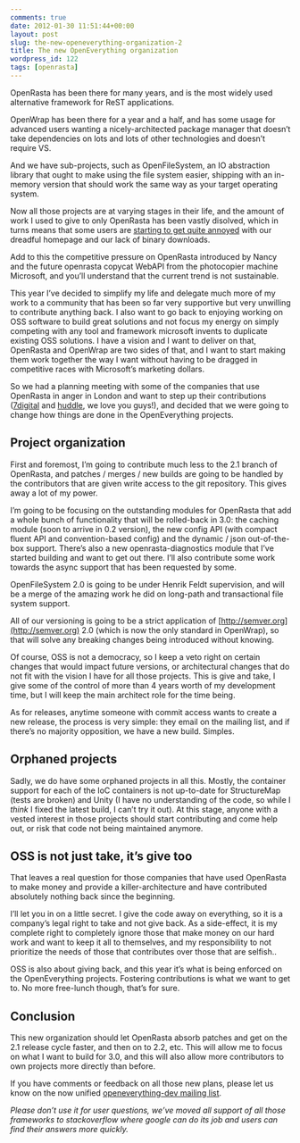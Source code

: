 ```yaml
---
comments: true
date: 2012-01-30 11:51:44+00:00
layout: post
slug: the-new-openeverything-organization-2
title: The new OpenEverything organization
wordpress_id: 122
tags: [openrasta]
---
```


OpenRasta has been there for many years, and is the most widely used alternative framework for ReST applications.

OpenWrap has been there for a year and a half, and has some usage for advanced users wanting a nicely-architected package manager that doesn’t take dependencies on lots and lots of other technologies and doesn’t require VS.

And we have sub-projects, such as OpenFileSystem, an IO abstraction library that ought to make using the file system easier, shipping with an in-memory version that should work the same way as your target operating system.

Now all those projects are at varying stages in their life, and the amount of work I used to give to only OpenRasta has been vastly disolved, which in turns means that some users are [starting to get quite annoyed](http://dgondotnet.blogspot.com/2012/01/rest-raiding-openrasta.html) with our dreadful homepage and our lack of binary downloads.

Add to this the competitive pressure on OpenRasta introduced by Nancy and the future openrasta copycat WebAPI from the photocopier machine Microsoft, and you’ll understand that the current trend is not sustainable.

This year I’ve decided to simplify my life and delegate much more of my work to a community that has been so far very supportive but very unwilling to contribute anything back. I also want to go back to enjoying working on OSS software to build great solutions and not focus my energy on simply competing with any tool and framework microsoft invents to duplicate existing OSS solutions. I have a vision and I want to deliver on that, OpenRasta and OpenWrap are two sides of that, and I want to start making them work together the way I want without having to be dragged in competitive races with Microsoft’s marketing dollars.

So we had a planning meeting with some of the companies that use OpenRasta in anger in London and want to step up their contributions ([7digital](http://www.7digital.com/) and [huddle](http://www.huddle.com/), we love you guys!), and decided that we were going to change how things are done in the OpenEverything projects.

## Project organization

First and foremost, I’m going to contribute much less to the 2.1 branch of OpenRasta, and patches / merges / new builds are going to be handled by the contributors that are given write access to the git repository. This gives away a lot of my power.

I’m going to be focusing on the outstanding modules for OpenRasta that add a whole bunch of functionality that will be rolled-back in 3.0: the caching module (soon to arrive in 0.2 version), the new config API (with compact fluent API and convention-based config) and the dynamic / json out-of-the-box support. There’s also a new openrasta-diagnostics module that I’ve started building and want to get out there. I’ll also contribute some work towards the async support that has been requested by some.

OpenFileSystem 2.0 is going to be under Henrik Feldt supervision, and will be a merge of the amazing work he did on long-path and transactional file system support.

All of our versioning is going to be a strict application of [http://semver.org](http://semver.org) 2.0 (which is now the only standard in OpenWrap), so that will solve any breaking changes being introduced without knowing.

Of course, OSS is not a democracy, so I keep a veto right on certain changes that would impact future versions, or architectural changes that do not fit with the vision I have for all those projects. This is give and take, I give some of the control of more than 4 years worth of my development time, but I will keep the main architect role for the time being.

As for releases, anytime someone with commit access wants to create a new release, the process is very simple: they email on the mailing list, and if there’s no majority opposition, we have a new build. Simples.

## Orphaned projects

Sadly, we do have some orphaned projects in all this. Mostly, the container support for each of the IoC containers is not up-to-date for StructureMap (tests are broken) and Unity (I have no understanding of the code, so while I *think* I fixed the latest build, I can’t try it out). At this stage, anyone with a vested interest in those projects should start contributing and come help out, or risk that code not being maintained anymore.

## OSS is not just take, it’s give too

That leaves a real question for those companies that have used OpenRasta to make money and provide a killer-architecture and have contributed absolutely nothing back since the beginning.

I’ll let you in on a little secret. I give the code away on everything, so it is a company’s legal right to take and not give back. As a side-effect, it is my complete right to completely ignore those that make money on our hard work and want to keep it all to themselves, and my responsibility to not prioritize the needs of those that contributes over those that are selfish..

OSS is also about giving back, and this year it’s what is being enforced on the OpenEverything projects. Fostering contributions is what we want to get to. No more free-lunch though, that’s for sure.

## Conclusion

This new organization should let OpenRasta absorb patches and get on the 2.1 release cycle faster, and then on to 2.2, etc. This will allow me to focus on what I want to build for 3.0, and this will also allow more contributors to own projects more directly than before.

If you have comments or feedback on all those new plans, please let us know on the now unified [openeverything-dev mailing list](http://groups.google.com/group/openeverything-dev/topics).

_Please don’t use it for user questions, we’ve moved all support of all those frameworks to stackoverflow where google can do its job and users can find their answers more quickly._
